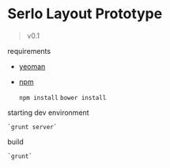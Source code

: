 # Serlo Layout Prototype

> v0.1

requirements

* [yeoman](http://yeoman.io)
* [npm](http://node.js)


    `npm install`
    `bower install`


    
starting dev environment

    `grunt server`

build

    `grunt`